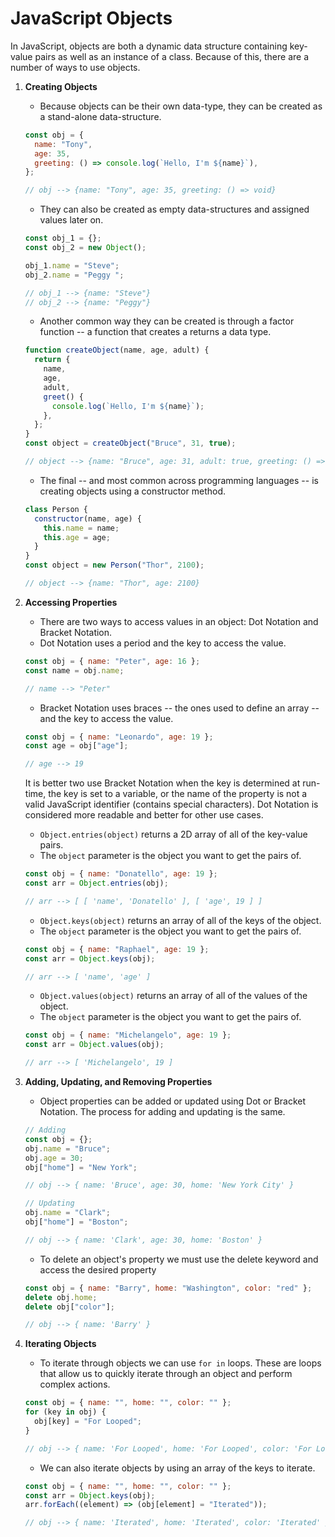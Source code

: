 # JavaScript Objects

In JavaScript, objects are both a dynamic data structure containing key-value pairs as well as an instance of a class. Because of this, there are a number of ways to use objects.

1. **Creating Objects**

   - Because objects can be their own data-type, they can be created as a stand-alone data-structure.

   ```javascript
   const obj = {
     name: "Tony",
     age: 35,
     greeting: () => console.log(`Hello, I'm ${name}`),
   };

   // obj --> {name: "Tony", age: 35, greeting: () => void}
   ```

   - They can also be created as empty data-structures and assigned values later on.

   ```javascript
   const obj_1 = {};
   const obj_2 = new Object();

   obj_1.name = "Steve";
   obj_2.name = "Peggy ";

   // obj_1 --> {name: "Steve"}
   // obj_2 --> {name: "Peggy"}
   ```

   - Another common way they can be created is through a factor function -- a function that creates a returns a data type.

   ```javascript
   function createObject(name, age, adult) {
     return {
       name,
       age,
       adult,
       greet() {
         console.log(`Hello, I'm ${name}`);
       },
     };
   }
   const object = createObject("Bruce", 31, true);

   // object --> {name: "Bruce", age: 31, adult: true, greeting: () => void}
   ```

   - The final -- and most common across programming languages -- is creating objects using a constructor method.

   ```javascript
   class Person {
     constructor(name, age) {
       this.name = name;
       this.age = age;
     }
   }
   const object = new Person("Thor", 2100);

   // object --> {name: "Thor", age: 2100}
   ```

2. **Accessing Properties**

   - There are two ways to access values in an object: Dot Notation and Bracket Notation.
   - Dot Notation uses a period and the key to access the value.

   ```javascript
   const obj = { name: "Peter", age: 16 };
   const name = obj.name;

   // name --> "Peter"
   ```

   - Bracket Notation uses braces -- the ones used to define an array -- and the key to access the value.

   ```javascript
   const obj = { name: "Leonardo", age: 19 };
   const age = obj["age"];

   // age --> 19
   ```

   It is better two use Bracket Notation when the key is determined at run-time, the key is set to a variable, or the name of the property is not a valid JavaScript identifier (contains special characters). Dot Notation is considered more readable and better for other use cases.

   - `Object.entries(object)` returns a 2D array of all of the key-value pairs.
   - The `object` parameter is the object you want to get the pairs of.

   ```javascript
   const obj = { name: "Donatello", age: 19 };
   const arr = Object.entries(obj);

   // arr --> [ [ 'name', 'Donatello' ], [ 'age', 19 ] ]
   ```

   - `Object.keys(object)` returns an array of all of the keys of the object.
   - The `object` parameter is the object you want to get the pairs of.

   ```javascript
   const obj = { name: "Raphael", age: 19 };
   const arr = Object.keys(obj);

   // arr --> [ 'name', 'age' ]
   ```

   - `Object.values(object)` returns an array of all of the values of the object.
   - The `object` parameter is the object you want to get the pairs of.

   ```javascript
   const obj = { name: "Michelangelo", age: 19 };
   const arr = Object.values(obj);

   // arr --> [ 'Michelangelo', 19 ]
   ```

3. **Adding, Updating, and Removing Properties**

   - Object properties can be added or updated using Dot or Bracket Notation. The process for adding and updating is the same.

   ```javascript
   // Adding
   const obj = {};
   obj.name = "Bruce";
   obj.age = 30;
   obj["home"] = "New York";

   // obj --> { name: 'Bruce', age: 30, home: 'New York City' }

   // Updating
   obj.name = "Clark";
   obj["home"] = "Boston";

   // obj --> { name: 'Clark', age: 30, home: 'Boston' }
   ```

   - To delete an object's property we must use the delete keyword and access the desired property

   ```javascript
   const obj = { name: "Barry", home: "Washington", color: "red" };
   delete obj.home;
   delete obj["color"];

   // obj --> { name: 'Barry' }
   ```

4. **Iterating Objects**

   - To iterate through objects we can use `for in` loops. These are loops that allow us to quickly iterate through an object and perform complex actions.

   ```javascript
   const obj = { name: "", home: "", color: "" };
   for (key in obj) {
     obj[key] = "For Looped";
   }

   // obj --> { name: 'For Looped', home: 'For Looped', color: 'For Looped' }
   ```

   - We can also iterate objects by using an array of the keys to iterate.

   ```javascript
   const obj = { name: "", home: "", color: "" };
   const arr = Object.keys(obj);
   arr.forEach((element) => (obj[element] = "Iterated"));

   // obj --> { name: 'Iterated', home: 'Iterated', color: 'Iterated' }
   ```
